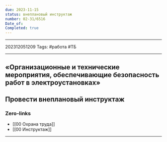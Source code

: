 ```yaml
---
due: 2023-11-15
status: внеплановый инструктаж
number: 02-31/6516
Date_of: 
Completed: true
---
```

---

202312051209
Tags: #работа #ТБ

---
## «Организационные и технические мероприятия, обеспечивающие безопасность работ в электроустановках»

Провести внеплановый инструктаж
---
### Zero-links

- [[00 Охрана труда]]
- [[00 Инструктаж]]

---